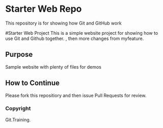 # Starter Web Repo

This repository is for showing how Git and GitHub work

#Starter Web Project
This is a simple website project for showing how to use Git and Github together.
, then more changes from myfeature.
## Purpose
Sample website with plenty of files for demos

## How to Continue
Please fork this repositiory and then issue Pull Requests for review.

### Copyright
Git.Training.
